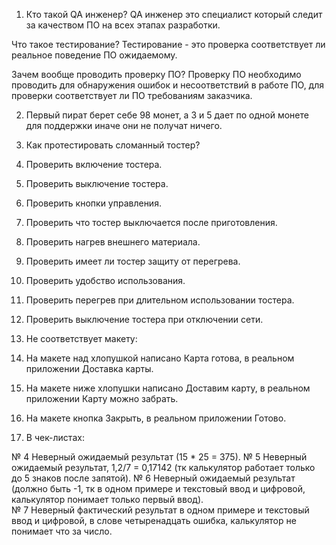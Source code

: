 1.  Кто такой QA инженер?
QA инженер это специалист который следит за качеством ПО на всех этапах разработки.

Что такое тестирование?
Тестирование - это проверка соответствует ли реальное поведение ПО ожидаемому.

Зачем вообще проводить проверку ПО?
Проверку ПО необходимо проводить для обнаружения ошибок и несоответствий в работе ПО, для проверки соответствует ли ПО требованиям заказчика.

2. Первый пират берет себе 98 монет, а 3 и 5 дает по одной монете для поддержки иначе они не получат ничего.
3. Как протестировать сломанный тостер?
1.	Проверить включение тостера.
2.	Проверить выключение тостера.
3.	Проверить кнопки управления.
4.	Проверить что тостер выключается после приготовления.
5.	Проверить нагрев внешнего материала.
6.	Проверить имеет ли тостер защиту от перегрева.
7.	Проверить удобство использования.
8.	Проверить перегрев при длительном использовании тостера.
9.	Проверить выключение тостера при отключении сети.

4. Не соответствует макету:

1.	На макете над хлопушкой написано Карта готова, в реальном приложении Доставка карты.
2.	На макете ниже хлопушки написано Доставим карту, в реальном приложении Карту можно забрать.
3.	На макете кнопка Закрыть, в реальном приложении Готово.


5. В чек-листах:

№ 4 Неверный ожидаемый результат (15 * 25 =  375).
№ 5 Неверный ожидаемый результат, 1,2/7 = 0,17142 (тк калькулятор работает только до 5 знаков после запятой).
№ 6 Неверный ожидаемый результат (должно быть -1, тк в одном примере и текстовый ввод и цифровой, калькулятор понимает только первый ввод).                                   
№ 7 Неверный фактический результат в одном примере и текстовый ввод и цифровой, в слове четыренадцать ошибка, калькулятор не понимает что за число.
